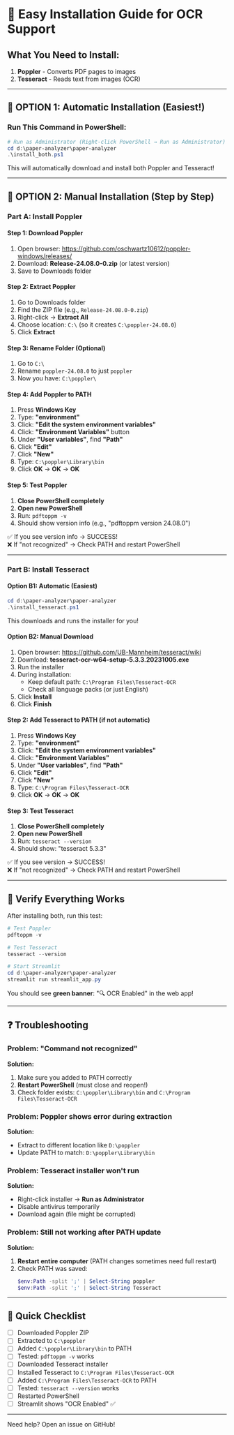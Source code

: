 # 🔧 Easy Installation Guide for OCR Support

## What You Need to Install:
1. **Poppler** - Converts PDF pages to images
2. **Tesseract** - Reads text from images (OCR)

---

## 🚀 OPTION 1: Automatic Installation (Easiest!)

### Run This Command in PowerShell:

```powershell
# Run as Administrator (Right-click PowerShell → Run as Administrator)
cd d:\paper-analyzer\paper-analyzer
.\install_both.ps1
```

This will automatically download and install both Poppler and Tesseract!

---

## 🔧 OPTION 2: Manual Installation (Step by Step)

### **Part A: Install Poppler**

#### Step 1: Download Poppler
1. Open browser: https://github.com/oschwartz10612/poppler-windows/releases/
2. Download: **Release-24.08.0-0.zip** (or latest version)
3. Save to Downloads folder

#### Step 2: Extract Poppler
1. Go to Downloads folder
2. Find the ZIP file (e.g., `Release-24.08.0-0.zip`)
3. Right-click → **Extract All**
4. Choose location: `C:\` (so it creates `C:\poppler-24.08.0`)
5. Click **Extract**

#### Step 3: Rename Folder (Optional)
1. Go to `C:\`
2. Rename `poppler-24.08.0` to just `poppler`
3. Now you have: `C:\poppler\`

#### Step 4: Add Poppler to PATH
1. Press **Windows Key**
2. Type: **"environment"**
3. Click: **"Edit the system environment variables"**
4. Click: **"Environment Variables"** button
5. Under **"User variables"**, find **"Path"**
6. Click **"Edit"**
7. Click **"New"**
8. Type: `C:\poppler\Library\bin`
9. Click **OK** → **OK** → **OK**

#### Step 5: Test Poppler
1. **Close PowerShell completely**
2. **Open new PowerShell**
3. Run: `pdftoppm -v`
4. Should show version info (e.g., "pdftoppm version 24.08.0")

✅ If you see version info → SUCCESS!  
❌ If "not recognized" → Check PATH and restart PowerShell

---

### **Part B: Install Tesseract**

#### Option B1: Automatic (Easiest)
```powershell
cd d:\paper-analyzer\paper-analyzer
.\install_tesseract.ps1
```

This downloads and runs the installer for you!

#### Option B2: Manual Download
1. Open browser: https://github.com/UB-Mannheim/tesseract/wiki
2. Download: **tesseract-ocr-w64-setup-5.3.3.20231005.exe**
3. Run the installer
4. During installation:
   - Keep default path: `C:\Program Files\Tesseract-OCR`
   - Check all language packs (or just English)
5. Click **Install**
6. Click **Finish**

#### Step 2: Add Tesseract to PATH (if not automatic)
1. Press **Windows Key**
2. Type: **"environment"**
3. Click: **"Edit the system environment variables"**
4. Click: **"Environment Variables"**
5. Under **"User variables"**, find **"Path"**
6. Click **"Edit"**
7. Click **"New"**
8. Type: `C:\Program Files\Tesseract-OCR`
9. Click **OK** → **OK** → **OK**

#### Step 3: Test Tesseract
1. **Close PowerShell completely**
2. **Open new PowerShell**
3. Run: `tesseract --version`
4. Should show: "tesseract 5.3.3"

✅ If you see version → SUCCESS!  
❌ If "not recognized" → Check PATH and restart PowerShell

---

## 🧪 Verify Everything Works

After installing both, run this test:

```powershell
# Test Poppler
pdftoppm -v

# Test Tesseract  
tesseract --version

# Start Streamlit
cd d:\paper-analyzer\paper-analyzer
streamlit run streamlit_app.py
```

You should see **green banner**: "🔍 OCR Enabled" in the web app!

---

## ❓ Troubleshooting

### Problem: "Command not recognized"
**Solution:** 
1. Make sure you added to PATH correctly
2. **Restart PowerShell** (must close and reopen!)
3. Check folder exists: `C:\poppler\Library\bin` and `C:\Program Files\Tesseract-OCR`

### Problem: Poppler shows error during extraction
**Solution:**
- Extract to different location like `D:\poppler`
- Update PATH to match: `D:\poppler\Library\bin`

### Problem: Tesseract installer won't run
**Solution:**
- Right-click installer → **Run as Administrator**
- Disable antivirus temporarily
- Download again (file might be corrupted)

### Problem: Still not working after PATH update
**Solution:**
1. **Restart entire computer** (PATH changes sometimes need full restart)
2. Check PATH was saved: 
   ```powershell
   $env:Path -split ';' | Select-String poppler
   $env:Path -split ';' | Select-String Tesseract
   ```

---

## 📝 Quick Checklist

- [ ] Downloaded Poppler ZIP
- [ ] Extracted to `C:\poppler`
- [ ] Added `C:\poppler\Library\bin` to PATH
- [ ] Tested: `pdftoppm -v` works
- [ ] Downloaded Tesseract installer
- [ ] Installed Tesseract to `C:\Program Files\Tesseract-OCR`
- [ ] Added `C:\Program Files\Tesseract-OCR` to PATH
- [ ] Tested: `tesseract --version` works
- [ ] Restarted PowerShell
- [ ] Streamlit shows "OCR Enabled" ✅

---

Need help? Open an issue on GitHub!